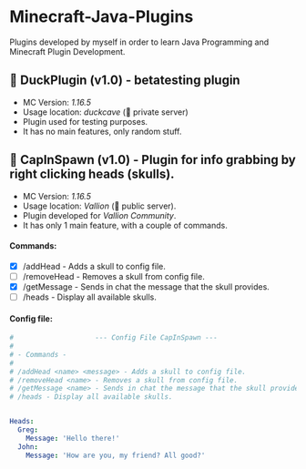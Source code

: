 # Minecraft-Java-Plugins
Plugins developed by myself in order to learn Java Programming and Minecraft Plugin Development.

## 🔧 DuckPlugin (v1.0) - betatesting plugin
  - MC Version: *1.16.5*
  - Usage location: *duckcave* (🔐 private server)
  - Plugin used for testing purposes.
  - It has no main features, only random stuff.

## 👹 CapInSpawn (v1.0) - Plugin for info grabbing by right clicking heads (skulls).
  - MC Version: *1.16.5*
  - Usage location: *Vallion* (📢 public server).
  - Plugin developed for *Vallion Community*.
  - It has only 1 main feature, with a couple of commands.
#### Commands:

  - [x] /addHead <name> <message> - Adds a skull to config file.
  - [ ] /removeHead <name> - Removes a skull from config file.
  - [x] /getMessage <name> - Sends in chat the message that the skull provides.
  - [ ] /heads - Display all available skulls.
  
#### Config file:
  ```yml
#                    --- Config File CapInSpawn ---
# 
# - Commands -
# 
# /addHead <name> <message> - Adds a skull to config file.
# /removeHead <name> - Removes a skull from config file.
# /getMessage <name> - Sends in chat the message that the skull provides.
# /heads - Display all available skulls.


Heads:
    Greg:
      Message: 'Hello there!'
    John:
      Message: 'How are you, my friend? All good?'

  ```
                   
